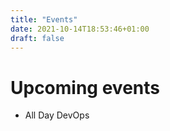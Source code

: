 ```yaml
---
title: "Events"
date: 2021-10-14T18:53:46+01:00
draft: false
---
```


# Upcoming events

- All Day DevOps

